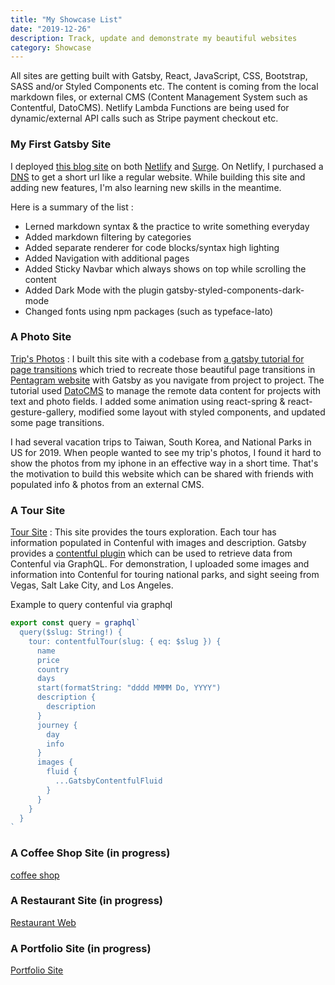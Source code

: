 ```yaml
---
title: "My Showcase List"
date: "2019-12-26"
description: Track, update and demonstrate my beautiful websites
category: Showcase
---
```


All sites are getting built with Gatsby, React, JavaScript, CSS, Bootstrap, SASS and/or Styled Components etc. The content is coming from the local markdown files, or external CMS (Content Management System such as Contentful, DatoCMS). Netlify Lambda Functions are being used for dynamic/external API calls such as Stripe payment checkout etc.    

### My First Gatsby Site

I deployed [this blog site](https://www.taislu.com/) on both [Netlify](https://www.taislu.com/) and [Surge](http://taislu-blog.surge.sh/). On Netlify, I purchased a [DNS](https://www.cloudflare.com/learning/dns/what-is-dns/) to get a short url like a regular website. While building this site and adding new features, I'm also learning new skills in the meantime. 

Here is a summary of the list : 
- Lerned markdown syntax & the practice to write something everyday
- Added markdown filtering by categories
- Added separate renderer for code blocks/syntax high lighting
- Added Navigation with additional pages
- Added Sticky Navbar which always shows on top while scrolling the content
- Added Dark Mode with the plugin gatsby-styled-components-dark-mode
- Changed fonts using npm packages (such as typeface-lato)    

### A Photo Site

[Trip's Photos](https://taislu-trips.netlify.com/) : I built this site with a codebase from  [a gatsby tutorial for page transitions](https://dev.to/mattrothenberg/recreating-pentagram-com-a-deep-dive-with-gatsby-js-h75) which tried to recreate those beautiful page transitions in [Pentagram website](https://www.pentagram.com/) with Gatsby as you navigate from project to project. The tutorial used [DatoCMS](https://www.datocms.com/) to manage the remote data content for projects with text and photo fields. I added some animation using react-spring & react-gesture-gallery, modified some layout with styled components, and updated some page transitions. 

I had several vacation trips to Taiwan, South Korea, and National Parks in US for 2019. When people wanted to see my trip's photos, I found it hard to show the photos from my iphone in an effective way in a short time. That's the motivation to build this website which can be shared with friends with populated info & photos from an external CMS.  

### A Tour Site

[Tour Site](http://taislu-tours.surge.sh/) : This site provides the tours exploration. Each tour has information populated in Contenful with images and description. Gatsby provides a [contentful plugin](https://www.gatsbyjs.org/packages/gatsby-source-contentful/) which can be used to retrieve data from Contenful via GraphQL. For demonstration, I uploaded some images and information into Contenful for touring national parks, and sight seeing from Vegas, Salt Lake City, and Los Angeles. 

Example to query contenful via graphql
```js
export const query = graphql`
  query($slug: String!) {
    tour: contentfulTour(slug: { eq: $slug }) {
      name
      price
      country
      days
      start(formatString: "dddd MMMM Do, YYYY")
      description {
        description
      }
      journey {
        day
        info
      }
      images {
        fluid {
          ...GatsbyContentfulFluid
        }
      }
    }
  }
`
```

### A Coffee Shop Site (in progress)

[coffee shop](https://mobilelu-coffee-shop.netlify.com/)

### A Restaurant Site (in progress)

[Restaurant Web](mobilelu-restaurant-web.netlify.com)

### A Portfolio Site (in progress)

[Portfolio Site](http://taislu.surge.sh/)

